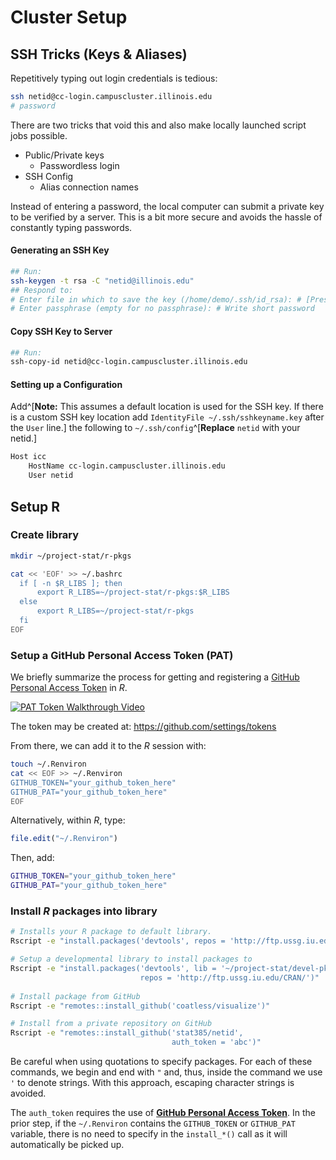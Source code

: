 # Cluster Setup

## SSH Tricks (Keys & Aliases)

Repetitively typing out login credentials is tedious:

```bash
ssh netid@cc-login.campuscluster.illinois.edu
# password
```

There are two tricks that void this and also make locally
launched script jobs possible.

- Public/Private keys
    - Passwordless login
- SSH Config
    - Alias connection names

Instead of entering a password, the local computer can submit a private key to be
verified by a server. This is a bit more secure and avoids the hassle of constantly
typing passwords.

#### Generating an SSH Key

```bash
## Run:
ssh-keygen -t rsa -C "netid@illinois.edu"
## Respond to:
# Enter file in which to save the key (/home/demo/.ssh/id_rsa): # [Press enter]
# Enter passphrase (empty for no passphrase): # Write short password
```

#### Copy SSH Key to Server

```bash
## Run:
ssh-copy-id netid@cc-login.campuscluster.illinois.edu
```

#### Setting up a Configuration

Add^[**Note:** This assumes a default location is used for the SSH key. If there is a custom SSH key location add `IdentityFile ~/.ssh/sshkeyname.key` after the `User` line.]
the following to `~/.ssh/config`^[**Replace** `netid` with your netid.]

```bash
Host icc
    HostName cc-login.campuscluster.illinois.edu
    User netid
```


## Setup R

### Create library 

```bash
mkdir ~/project-stat/r-pkgs

cat << 'EOF' >> ~/.bashrc
  if [ -n $R_LIBS ]; then
      export R_LIBS=~/project-stat/r-pkgs:$R_LIBS
  else
      export R_LIBS=~/project-stat/r-pkgs
  fi
EOF
```

### Setup a GitHub Personal Access Token (PAT)

We briefly summarize the process for getting and registering a 
[GitHub Personal Access Token](https://help.github.com/articles/creating-an-access-token-for-command-line-use/) in _R_. 

[![PAT Token Walkthrough Video](http://img.youtube.com/vi/c14aqVC-Szo/0.jpg)](http://www.youtube.com/watch?v=c14aqVC-Szo "Creating a GitHub PAT Token")

The token may be created at: <https://github.com/settings/tokens>

From there, we can add it to the _R_ session with: 

```bash
touch ~/.Renviron
cat << EOF >> ~/.Renviron
GITHUB_TOKEN="your_github_token_here"
GITHUB_PAT="your_github_token_here"
EOF
```

Alternatively, within _R_, type:

```r
file.edit("~/.Renviron")
```

Then, add: 

```bash
GITHUB_TOKEN="your_github_token_here"
GITHUB_PAT="your_github_token_here"
```

### Install *R* packages into library

```bash
# Installs your R package to default library.  
Rscript -e "install.packages('devtools', repos = 'http://ftp.ussg.iu.edu/CRAN/')"

# Setup a developmental library to install packages to
Rscript -e "install.packages('devtools', lib = '~/project-stat/devel-pkg',
                             repos = 'http://ftp.ussg.iu.edu/CRAN/')"
              
# Install package from GitHub
Rscript -e "remotes::install_github('coatless/visualize')"

# Install from a private repository on GitHub
Rscript -e "remotes::install_github('stat385/netid',
                                    auth_token = 'abc')"
```

Be careful when using quotations to specify packages. For each of these commands,
we begin and end with `"` and, thus, inside the command we use `'` to denote 
strings. With this approach, escaping character strings is avoided.

The `auth_token` requires the use of **[GitHub Personal Access Token](https://help.github.com/articles/creating-an-access-token-for-command-line-use/)**.
In the prior step, if the `~/.Renviron` contains the `GITHUB_TOKEN` or `GITHUB_PAT`
variable, there is no need to specify in the `install_*()` call as it will
automatically be picked up.

